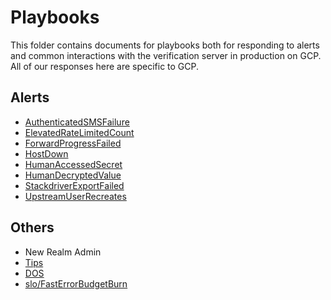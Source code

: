# Playbooks

This folder contains documents for playbooks both for responding to
alerts and common interactions with the verification server in
production on GCP. All of our responses here are specific to GCP.

## Alerts

 - [AuthenticatedSMSFailure](alerts/AuthenticatedSMSFailure.md)
 - [ElevatedRateLimitedCount](alerts/ElevatedRateLimitedCount.md)
 - [ForwardProgressFailed](alerts/ForwardProgressFailed.md)
 - [HostDown](alerts/HostDown.md)
 - [HumanAccessedSecret](alerts/HumanAccessedSecret.md)
 - [HumanDecryptedValue](alerts/HumanDecryptedValue.md)
 - [StackdriverExportFailed](alerts/StackdriverExportFailed.md)
 - [UpstreamUserRecreates](alerts/UpstreamUserRecreates.md)

## Others

 - New Realm Admin
 - [Tips](tips.md)
 - [DOS](dos.md)
 - [slo/FastErrorBudgetBurn](slo/FastErrorBudgetBurn.md)

